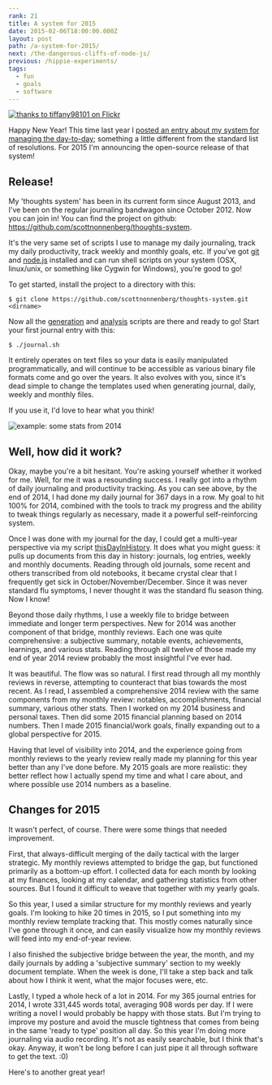 ```yaml
---
rank: 21
title: A system for 2015
date: 2015-02-06T18:00:00.000Z
layout: post
path: /a-system-for-2015/
next: /the-dangerous-cliffs-of-node-js/
previous: /hippie-experiments/
tags:
  - fun
  - goals
  - software
---
```


<a class="plain" href="https://www.flickr.com/photos/tiffany98101/16166715825"><img src="https://static.sinap.ps/blog/2015/02_feb/new_year_s_seattle-1423271393009.jpeg" alt="thanks to tiffany98101 on Flickr"></a>

Happy New Year! This time last year I [posted an entry about my system for managing the day-to-day](/resolutions-and-systems/); something a little different from the standard list of resolutions. For 2015 I'm announcing the open-source release of that system!

<div class='fold'></div>

## Release!

My 'thoughts system' has been in its current form since August 2013, and I've been on the regular journaling bandwagon since October 2012. Now you can join in! You can find the project on github: https://github.com/scottnonnenberg/thoughts-system.

It's the very same set of scripts I use to manage my daily journaling, track my daily productivity, track weekly and monthly goals, etc. If you've got [git](http://git-scm.com/downloads) and [node.js](http://nodejs.org/) installed and can run shell scripts on your system (OSX, linux/unix, or something like Cygwin for Windows), you're good to go!

To get started, install the project to a directory with this:

	$ git clone https://github.com/scottnonnenberg/thoughts-system.git <dirname>

Now all the [generation](https://github.com/scottnonnenberg/thoughts-system#generation-scripts) and [analysis](https://github.com/scottnonnenberg/thoughts-system#analysis-scripts) scripts are there and ready to go! Start your first journal entry with this:

	$ ./journal.sh

It entirely operates on text files so your data is easily manipulated programmatically, and will continue to be accessible as various binary file formats come and go over the years. It also evolves with you, since it's dead simple to change the templates used when generating journal, daily, weekly and monthly files.

If you use it, I'd love to hear what you think!

![example: some stats from 2014](https://static.sinap.ps/blog/2015/02_feb/journal_streaks-1423271728195.png)

## Well, how did it work?

Okay, maybe you're a bit hesitant. You're asking yourself whether it worked for me. Well, for me it was a resounding success. I really got into a rhythm of daily journaling and productivity tracking. As you can see above, by the end of 2014, I had done my daily journal for 367 days in a row. My goal to hit 100% for 2014, combined with the tools to track my progress and the ability to tweak things regularly as necessary, made it a powerful self-reinforcing system.

Once I was done with my journal for the day, I could get a multi-year perspective via my script [thisDayInHistory](https://github.com/scottnonnenberg/thoughts-system/blob/master/thisDayInHistory). It does what you might guess: it pulls up documents from this day in history: journals, log entries, weekly and monthly documents. Reading through old journals, some recent and others transcribed from old notebooks, it became crystal clear that I frequently get sick in October/November/December. Since it was never standard flu symptoms, I never thought it was the standard flu season thing. Now I know!

Beyond those daily rhythms, I use a weekly file to bridge between immediate and longer term perspectives. New for 2014 was another component of that bridge, monthly reviews. Each one was quite comprehensive: a subjective summary, notable events, achievements, learnings, and various stats. Reading through all twelve of those made my end of year 2014 review probably the most insightful I've ever had.

It was beautiful. The flow was so natural. I first read through all my monthly reviews in reverse, attempting to counteract that bias towards the most recent. As I read, I assembled a comprehensive 2014 review with the same components from my monthly review: notables, accomplishments, financial summary, various other stats. Then I worked on my 2014 business and personal taxes. Then did some 2015 financial planning based on 2014 numbers. Then I made 2015 financial/work goals, finally expanding out to a global perspective for 2015.

Having that level of visibility into 2014, and the experience going from monthly reviews to the yearly review really made my planning for this year better than any I've done before. My 2015 goals are more realistic: they better reflect how I actually spend my time and what I care about, and where possible use 2014 numbers as a baseline.

## Changes for 2015

It wasn't perfect, of course. There were some things that needed improvement.

First, that always-difficult merging of the daily tactical with the larger strategic. My monthly reviews attempted to bridge the gap, but functioned primarily as a bottom-up effort. I collected data for each month by looking at my finances, looking at my calendar, and gathering statistics from other sources. But I found it difficult to weave that together with my yearly goals.

So this year, I used a similar structure for my monthly reviews and yearly goals. I'm looking to hike 20 times in 2015, so I put something into my monthly review template tracking that. This mostly comes naturally since I've gone through it once, and can easily visualize how my monthly reviews will feed into my end-of-year review.

I also finished the subjective bridge between the year, the month, and my daily journals by adding a 'subjective summary' section to my weekly document template. When the week is done, I'll take a step back and talk about how I think it went, what the major focuses were, etc.

Lastly, I typed a whole heck of a lot in 2014. For my 365 journal entries for 2014, I wrote 331,445 words total, averaging 908 words per day. If I were writing a novel I would probably be happy with those stats. But I'm trying to improve my posture and avoid the muscle tightness that comes from being in the same 'ready to type' position all day. So this year I'm doing more journaling via audio recording. It's not as easily searchable, but I think that's okay. Anyway, it won't be long before I can just pipe it all through software to get the text. :0)

Here's to another great year!

